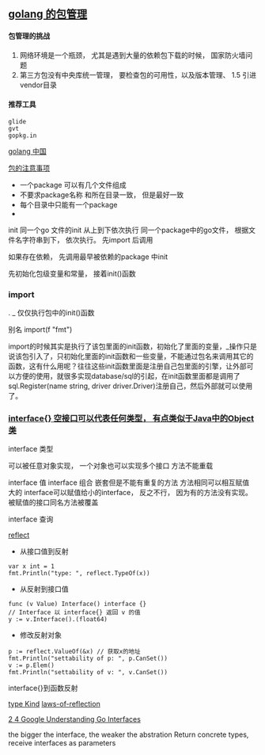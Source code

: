 ## [golang 的包管理](http://www.infoq.com/cn/articles/golang-package-management)

#### 包管理的挑战

1. 网络环境是一个瓶颈， 尤其是遇到大量的依赖包下载的时候， 国家防火墙问题
2. 第三方包没有中央库统一管理， 要检查包的可用性，以及版本管理、 1.5 引进vendor目录

#### 推荐工具

    glide
    gvt
    gopkg.in

[golang 中国](https://golangtc.com/members/city/%E4%B8%8A%E6%B5%B7?p=2)


[包的注意事项](http://www.cnblogs.com/dajianshi/p/3596492.html)
- 一个package 可以有几个文件组成
- 不要求package名称 和所在目录一致， 但是最好一致
- 每个目录中只能有一个package
- 

init 同一个go 文件的init 从上到下依次执行
同一个package中的go文件， 根据文件名字符串到下， 依次执行。
先import 后调用

如果存在依赖， 先调用最早被依赖的package 中init 

先初始化包级变量和常量， 接着init()函数


### import 

. 
_  仅仅执行包中的init()函数

别名    import(f "fmt") 

import的时候其实是执行了该包里面的init函数，初始化了里面的变量，_操作只是说该包引入了，只初始化里面的init函数和一些变量，不能通过包名来调用其它的函数，这有什么用呢？往往这些init函数里面是注册自己包里面的引擎，让外部可以方便的使用，就很多实现database/sql的引起，在init函数里面都是调用了sql.Register(name string, driver driver.Driver)注册自己，然后外部就可以使用了。


### [interface{} 空接口可以代表任何类型， 有点类似于Java中的Object类](http://blog.csdn.net/chuangrain/article/details/9358737)

interface 类型

   可以被任意对象实现， 一个对象也可以实现多个接口
   方法不能重载

interface 值
interface 组合
    嵌套但是不能有重复的方法
    方法相同可以相互赋值
    大的 interface可以赋值给小的interface， 反之不行， 因为有的方法没有实现。 被赋值的接口同名方法被覆盖

interface 查询



[reflect](http://www.cnblogs.com/coder2012/p/4881854.html)

- 从接口值到反射
```
var x int = 1
fmt.Println("type: ", reflect.TypeOf(x))
```
- 从反射到接口值
```
func (v Value) Interface() interface {}
// Interface 以 interface{} 返回 v 的值
y := v.Interface().(float64)
```
- 修改反射对象
```
p := reflect.ValueOf(&x) // 获取x的地址
fmt.Println("settability of p: ", p.CanSet())
v := p.Elem()
fmt.Println("settability of v: ", v.CanSet())
```
interface{}到函数反射



[type Kind](https://golang.org/pkg/reflect/)
[laws-of-reflection](https://blog.golang.org/laws-of-reflection)

[2 4 Google Understanding Go Interfaces](https://www.youtube.com/watch?v=F4wUrj6pmSI)

 the bigger the interface, the weaker the abstration
 Return concrete types, receive interfaces as parameters